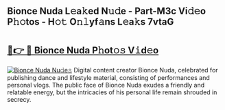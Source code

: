 ## Bionce Nuda L𝚎a𝚔ed N𝚞𝚍e - Part-M3c Vi𝚍𝚎o P𝚑𝚘tos - H𝚘𝚝 O𝚗𝚕yf𝚊ns L𝚎a𝚔s 7vtaG

# <h2><a href="http://kf6hme.oniu.top/?m=Bionce+Nuda">🔗👉 🔴 Bionce Nuda P𝚑ot𝚘𝚜 V𝚒d𝚎o</a></h2>

[![Bionce Nuda Nu𝚍e𝚜](https://i.imgur.com/0qMVB7G.gif)](http://kf6hme.oniu.top/?m=Bionce+Nuda)
Digital content creator Bionce Nuda, celebrated for publishing dance and lifestyle material, consisting of performances and personal vlogs. The public face of Bionce Nuda exudes a friendly and relatable energy, but the intricacies of his personal life remain shrouded in secrecy.  
